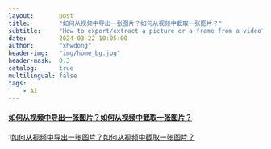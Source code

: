 ```yaml
---
layout:       post
title:        "如何从视频中导出一张图片？如何从视频中截取一张图片？"
subtitle:     "How to export/extract a picture or a frame from a video?"
date:         2024-03-22 10:05:00
author:       "xhwdong"
header-img:   "img/home_bg.jpg"
header-mask:  0.3
catalog:      true
multilingual: false
tags:
    - AI
--- 
```


#### [如何从视频中导出一张图片？如何从视频中截取一张图片？](https://youtu.be/XTGSkjM7tCA)

1[如何从视频中导出一张图片？如何从视频中截取一张图片？](https://hwdong-net.github.io/yt_imgs/ExportFrame.jpg)
